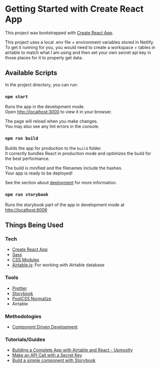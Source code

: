 # Getting Started with Create React App

This project was bootstrapped with [Create React App](https://github.com/facebook/create-react-app).

This project uses a local .env file + environment variables stored in Netlify. To get it running for you, you would need to create a workspace + tables in airtable to match what I am using and then set your own secret api key in those places for it to properly get data.

## Available Scripts

In the project directory, you can run:

### `npm start`

Runs the app in the development mode.\
Open [http://localhost:3000](http://localhost:3000) to view it in your browser.

The page will reload when you make changes.\
You may also see any lint errors in the console.

### `npm run build`

Builds the app for production to the `build` folder.\
It correctly bundles React in production mode and optimizes the build for the best performance.

The build is minified and the filenames include the hashes.\
Your app is ready to be deployed!

See the section about [deployment](https://facebook.github.io/create-react-app/docs/deployment) for more information.

### `npm run storybook`

Runs the storybook part of the app in development mode at [http://localhost:6006](http://localhost:6006)

## Things Being Used

### Tech

- [Create React App](https://create-react-app.dev/)
- [Sass](https://create-react-app.dev/docs/adding-a-sass-stylesheet)
- [CSS Modules](https://create-react-app.dev/docs/adding-a-css-modules-stylesheet/)
- [Airtable.js](https://github.com/Airtable/airtable.js): For working with Airtable database

### Tools

- [Prettier](https://create-react-app.dev/docs/setting-up-your-editor#formatting-code-automatically)
- [Storybook](https://storybook.js.org/)
- [PostCSS Normalize](https://github.com/csstools/postcss-normalize)
- Airtable

### Methodologies

- [Component Driven Development](https://www.componentdriven.org/)

### Tutorials/Guides

- [Building a Complete App with Airtable and React - Upmostly](https://upmostly.com/tutorials/create-simple-web-app-react-airtable)
- [Make an API Call with a Secret Key](https://www.pluralsight.com/guides/hiding-secret-keys-in-create-react-app)
- [Build a simple component with Storybook](https://storybook.js.org/tutorials/intro-to-storybook/react/en/simple-component/)
